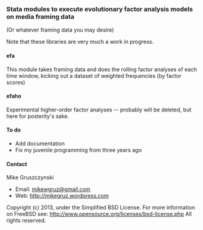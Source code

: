 ### Stata modules to execute evolutionary factor analysis models on media framing data

(Or whatever framing data you may desire)

Note that these libraries are very much a work in progress.

#### efa
This module takes framing data and does the rolling factor analyses of each time window, kicking out a dataset of weighted frequencies (by factor scores)

#### efaho
Experimental higher-order factor analyses -- probably will be deleted, but here for posterity's sake.

#### To do

- Add documentation
- Fix my juvenile programming from three years ago

#### Contact

Mike Gruszczynski
- Email: mikewgruz@gmail.com
- Web: http://mikegruz.wordpress.com

Copyright (c) 2013, under the Simplified BSD License. For more information on FreeBSD see: http://www.opensource.org/licenses/bsd-license.php All rights reserved.

